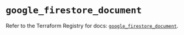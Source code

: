 # `google_firestore_document`

Refer to the Terraform Registry for docs: [`google_firestore_document`](https://registry.terraform.io/providers/hashicorp/google-beta/6.30.0/docs/resources/google_firestore_document).
